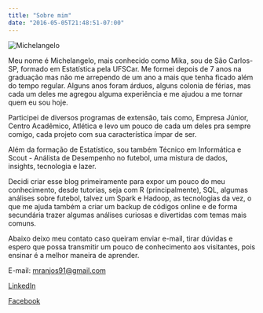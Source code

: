 ```yaml
---
title: "Sobre mim"
date: "2016-05-05T21:48:51-07:00"
---
```


![Michelangelo](/about/Michelangelo.png)

Meu nome é Michelangelo, mais conhecido como Mika, sou de São Carlos-SP, formado em Estatística pela UFSCar. Me formei depois de 7 anos na graduação mas não me arrependo de um ano a mais que tenha ficado além do tempo regular. Alguns anos foram árduos, alguns colonia de férias, mas cada um deles me agregou alguma experiência e me ajudou a me tornar quem eu sou hoje.

Participei de diversos programas de extensão, tais como, Empresa Júnior, Centro Acadêmico, Atlética e levo um pouco de cada um deles pra sempre comigo, cada projeto com sua característica ímpar de ser.

Além da formação de Estatístico, sou também Técnico em Informática e Scout - Análista de Desempenho no futebol, uma mistura de dados, insights, tecnologia e lazer.

Decidi criar esse blog primeiramente para expor um pouco do meu conhecimento, desde tutorias, seja com R (principalmente), SQL, algumas análises sobre futebol, talvez um Spark e Hadoop, as tecnologias da vez, o que me ajuda também a criar um backup de códigos online e de forma secundária trazer algumas análises curiosas e divertidas com temas mais comuns. 

Abaixo deixo meu contato caso queiram enviar e-mail, tirar dúvidas e espero que possa transmitir um pouco de conhecimento aos visitantes, pois ensinar é a melhor maneira de aprender.

E-mail: mranjos91@gmail.com

[LinkedIn](https://www.linkedin.com/in/michelangelo-redondo-dos-anjos-2a817551/)

[Facebook](https://www.facebook.com/michelangelo.r.a?ref=bookmarks)

